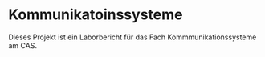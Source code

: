 # Kommunikatoinssysteme

Dieses Projekt ist ein Laborbericht für das Fach Kommmunikationssysteme am CAS.
